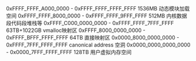 0xFFFF_FFFF_A000_0000 - 0xFFFF_FFFF_FFFF_FFFF   1536MB 动态模块加载空间
0xFFFF_FFFF_8000_0000 - 0xFFFF_FFFF_9FFF_FFFF   512MB 内核数据段代码段堆栈等
0xFFFF_C000_0000_0000 - 0xFFFF_FFFF_7FFF_FFFF   63TB+1022GB vmalloc映射区
0xFFFF_8000_0000_0000 - 0xFFFF_BFFF_FFFF_FFFF   64TB 直接映射区
0x0000_8000_0000_0000 - 0xFFFF_7FFF_FFFF_FFFF   canonical address 空洞 
0x0000_0000_0000_0000 - 0x0000_7FFF_FFFF_FFFF   128TB 用户虚拟内存空间